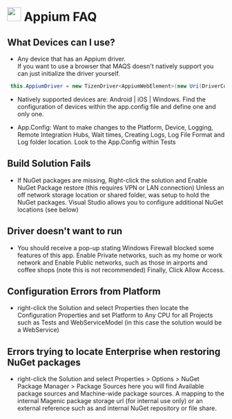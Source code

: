 # <img src="resources/maqslogo.ico" height="32" width="32"> Appium FAQ

## What Devices can I use?
- Any device that has an Appium driver.  
If you want to use a browser that MAQS doesn't natively support you can just initialize the driver yourself.
```csharp
 this.AppiumDriver = new TizenDriver<AppiumWebElement>(new Uri(DriverConfig.APPIUM_SERVER_URI), option);
```
- Natively supported devices are:  Android | iOS | Windows. 
Find the configuration of devices within the app.config file and define one and only one.

- App.Config: Want to make changes to the Platform, Device, Logging, Remote Integration Hubs, Wait times, Creating Logs, Log File Format and Log folder location. Look to the App.Config within Tests

## Build Solution Fails
- If NuGet packages are missing, Right-click the solution and Enable NuGet Package restore (this requires VPN or LAN connection) Unless an off network storage location or shared folder, was setup to hold the NuGet packages.  Visual Studio allows you to configure additional NuGet locations (see below)

## Driver doesn't want to run
- You should receive a pop-up stating Windows Firewall blocked some features of this app.  Enable Private networks, such as my home or work network and Enable Public networks, such as those in airports and coffee shops (note this is not recommended) Finally, Click Allow Access.

## Configuration Errors from Platform
- right-click the Solution and select Properties then locate the Configuration Properties and set Platform to Any CPU for all Projects such as Tests and WebServiceModel (in this case the solution would be a WebService)

## Errors trying to locate Enterprise when restoring NuGet packages
- right-click the Solution and select Properties > Options > NuGet Package Manager > Package Sources  here you will find Available package sources and Machine-wide package sources.  A mapping to the internal Magenic package storage url (for internal use only) or an external reference such as and internal NuGet repository or file share.
